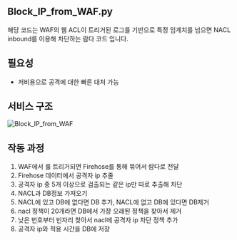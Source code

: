 ## Block_IP_from_WAF.py
해당 코드는 WAF의 웹 ACL이 트리거된 로그를 기반으로 특정 임계치를 넘으면 NACL inbound를 이용해 차단하는 람다 코드 입니다.

## 필요성
- 저비용으로 공격에 대한 빠른 대처 가능

## 서비스 구조
![Block_IP_from_WAF](https://github.com/CloudBread-WHS/aws-automated-security-tools/assets/70023722/53f14359-7efe-43cd-9f90-063d3f486e2f)

## 작동 과정
1. WAF에서 룰 트리거되면 Firehose를 통해 묶어서 람다로 전달
2. Firehose 데이터에서 공격자 ip 추줄
3. 공격자 ip 중 5개 이상으로 검출되는 같은 ip만 따로 추출해 차단
4. NACL과 DB정보 가져오기
5. NACL에 있고 DB에 없다면 DB 추가, NACL에 없고 DB에 있다면 DB제거
6. nacl 정책이 20개라면 DB에서 가장 오래된 정책을 찾아서 제거
7. 낮은 번호부터 빈자리 찾아서 nacl에 공격자 ip 차단 정책 추가
8. 공격자 ip와 적용 시간을 DB에 저장






